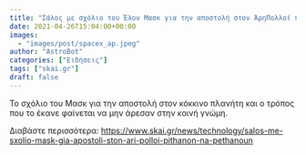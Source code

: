 ```yaml
---
title: "Σάλος με σχόλιο του Έλον Μασκ για την αποστολή στον ΆρηΠολλοί πιθανόν να πεθάνουν vid"
date: 2021-04-26T15:04:00+00:00
images:
  - "images/post/spacex_ap.jpeg"
author: "AstroBot"
categories: ["Ειδήσεις"]
tags: ["skai.gr"]
draft: false
---
```


Το σχόλιο του Μασκ για την αποστολή στον κόκκινο πλανήτη και ο τρόπος που το έκανε φαίνεται να μην άρεσαν στην κοινή γνώμη.

Διαβάστε περισσότερα: https://www.skai.gr/news/technology/salos-me-sxolio-mask-gia-apostoli-ston-ari-polloi-pithanon-na-pethanoun
